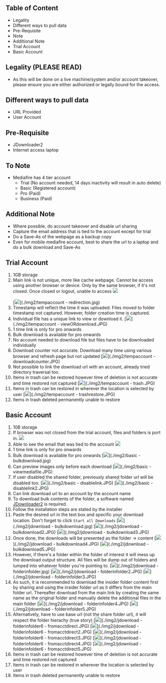 ## Table of Content
* Legality
* Different ways to pull data
* Pre-Requisite
* Note
* Additional Note
* Trial Account
* Basic Account

## Legality (PLEASE READ)
* As this will be done on a live machine/system and/or account takeover, please ensure you are either authorized or legally bound for the access.

## Different ways to pull data
* URL Provided
* User Account

## Pre-Requisite
* JDownloader2
* Internet access laptop

## To Note
* Mediafire has 4 tier account
  - Trial (No account needed, 14 days inactivity will result in auto delete)
  - Basic (Registered account)
  - Pro (Paid)
  - Business (Paid)

## Additional Note
* Where possible, do account takeover and disable url sharing
* Capture the email address that is tied to the account except for trial
* Do a Save-As of the webpage as a backup copy
* Even for mobile mediafire account, best to share the url to a laptop and do a bulk download and Save-As

## Trial Account
  1. 1GB storage
  2. Main link is not unique, more like cache webpage. Cannot be access using another browser or device. Only by the same browser, if it's not closed. Once closed or logout, unable to access
  [<img src="https://github.com/matr3p/clouds4you/blob/main/img2/tempaccount.jpg" />](./img2/tempaccount.jpg)
  <br/><br/>
  [<img src="https://github.com/matr3p/clouds4you/blob/main/img2/tempaccount - redirection.jpg" />](./img2/tempaccount - redirection.jpg)
  3. Timestamp will reflect the time it was uploaded. Files moved to folder timestamp not captured. However, folder creation time is captured.
  4. Individual file has a unique link to view or download it.
  [<img src="https://github.com/matr3p/clouds4you/blob/main/img2/tempaccount - viewORdownload.JPG" />](./img2/tempaccount - viewORdownload.JPG)
  5. 1 time link is only for pro onwards
  6. Bulk download is available for pro onwards
  7. No account needed to download file but files have to be downloaded individually
  8. Download counter not accurate. Download many time using various browser and refresh page but not updated
  [<img src="https://github.com/matr3p/clouds4you/blob/main/img2/tempaccount - downloadcounter.JPG" />](./img2/tempaccount - downloadcounter.JPG)
  9. Not possible to link the download url with an account, already tried directory traversal too.
  10. Items in trash can be restored however time of deletion is not accurate and time restored not captured
  [<img src="https://github.com/matr3p/clouds4you/blob/main/img2/tempaccount - trash.JPG" />](./img2/tempaccount - trash.JPG)
  11. Items in trash can be restored in wherever the location is selected by user
  [<img src="https://github.com/matr3p/clouds4you/blob/main/img2/tempaccount - trashrestore.JPG" />](./img2/tempaccount - trashrestore.JPG)
  12. Items in trash deleted permanently unable to restore

## Basic Account
  1. 10B storage
  2. If browser was not closed from the trial account, files and folders is port in.
  [<img src="https://github.com/matr3p/clouds4you/blob/main/img2/basic.jpg" />](./img2/basic.jpg)
  3. Able to see the email that was tied to the account
  [<img src="https://github.com/matr3p/clouds4you/blob/main/img2/basic2.JPG" />](./img2/basic2.JPG)
  4. 1 time link is only for pro onwards
  5. Bulk download is available for pro onwards
  [<img src="https://github.com/matr3p/clouds4you/blob/main/img2/basic - bulkdownload.jpg" />](./img2/basic - bulkdownload.jpg)
  6. Can preview images only before each download
  [<img src="https://github.com/matr3p/clouds4you/blob/main/img2/basic - viewmediafile.JPG" />](./img2/basic - viewmediafile.JPG)
  7. If user disabled the shared folder, previously shared folder url will be disabled too.
  [<img src="https://github.com/matr3p/clouds4you/blob/main/img2/basic - disablelink.JPG" />](./img2/basic - disablelink.JPG)
  [<img src="https://github.com/matr3p/clouds4you/blob/main/img2/basic - disablelink2.JPG" />](./img2/basic - disablelink2.JPG)
  8. Can link download url to an account by the account name
  9. To download bulk contents of the folder, a software named [JDownloader2](https://jdownloader.org/jdownloader2) is required.
  10. Follow the installation steps are stated by the installer
  11. Paste the desired url in the text box and specific your download location. Don't forget to click `Start all Downloads`
  [<img src="https://github.com/matr3p/clouds4you/blob/main/img2/jdownload - bulkdownload.jpg" />](./img2/jdownload - bulkdownload.jpg)
  [<img src="https://github.com/matr3p/clouds4you/blob/main/img2/jdownload - bulkdownload2.JPG" />](./img2/jdownload - bulkdownload2.JPG)
  [<img src="https://github.com/matr3p/clouds4you/blob/main/img2/jdownload - bulkdownload3.JPG" />](./img2/jdownload - bulkdownload3.JPG)
  12. Once done, the downloads will be presented as the folder -> content
  [<img src="https://github.com/matr3p/clouds4you/blob/main/img2/jdownload - bulkdownload4.JPG" />](./img2/jdownload - bulkdownload4.JPG)
  [<img src="https://github.com/matr3p/clouds4you/blob/main/img2/jdownload - bulkdownload5.JPG" />](./img2/jdownload - bulkdownload5.JPG)
  13. However, if there's a folder within the folder of interest it will mess up the download output structure. All files will be dump out of folders and lumped into whatever folder you're pointing to.
  [<img src="https://github.com/matr3p/clouds4you/blob/main/img2/jdownload - folderinfolder.jpg" />](./img2/jdownload - folderinfolder.jpg)
  [<img src="https://github.com/matr3p/clouds4you/blob/main/img2/jdownload - folderinfolder2.JPG" />](./img2/jdownload - folderinfolder2.JPG)
  [<img src="https://github.com/matr3p/clouds4you/blob/main/img2/jdownload - folderinfolder3.JPG" />](./img2/jdownload - folderinfolder3.JPG)
  14. As such, it is recommended to download the insider folder content first by sharing and using the insider folder url as it differs from the main folder url. Thereafter download from the main link by creating the same name as the original folder and manually delete the additional files in the main folder
  [<img src="https://github.com/matr3p/clouds4you/blob/main/img2/jdownload - folderinfolder4.JPG" />](./img2/jdownload - folderinfolder4.JPG)
  [<img src="https://github.com/matr3p/clouds4you/blob/main/img2/jdownload - folderinfolder5.JPG" />](./img2/jdownload - folderinfolder5.JPG)
  15. Alternatively, have to use base url (not the share folder url), it will respect the folder hierachy (true story)
  [<img src="https://github.com/matr3p/clouds4you/blob/main/img2/jdownload - folderinfolder6 - fromacctdirect.JPG" />](./img2/jdownload - folderinfolder6 - fromacctdirect.JPG)
[<img src="https://github.com/matr3p/clouds4you/blob/main/img2/jdownload - folderinfolder6 - fromacctdirect2.JPG" />](./img2/jdownload - folderinfolder6 - fromacctdirect2.JPG)
[<img src="https://github.com/matr3p/clouds4you/blob/main/img2/jdownload - folderinfolder6 - fromacctdirect3.JPG" />](./img2/jdownload - folderinfolder6 - fromacctdirect3.JPG)
[<img src="https://github.com/matr3p/clouds4you/blob/main/img2/jdownload - folderinfolder6 - fromacctdirect4.JPG" />](./img2/jdownload - folderinfolder6 - fromacctdirect4.JPG)
[<img src="https://github.com/matr3p/clouds4you/blob/main/img2/jdownload - folderinfolder6 - fromacctdirect5.JPG" />](./img2/jdownload - folderinfolder6 - fromacctdirect5.JPG)
  16. Items in trash can be restored however time of deletion is not accurate and time restored not captured
  17. Items in trash can be restored in wherever the location is selected by user
  18. Items in trash deleted permanently unable to restore
